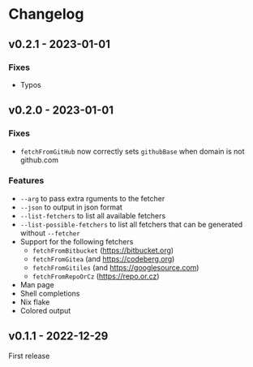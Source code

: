 # Changelog

## v0.2.1 - 2023-01-01

### Fixes

- Typos

## v0.2.0 - 2023-01-01

### Fixes

- `fetchFromGitHub` now correctly sets `githubBase` when domain is not github.com

### Features

- `--arg` to pass extra rguments to the fetcher
- `--json` to output in json format
- `--list-fetchers` to list all available fetchers
- `--list-possible-fetchers` to list all fetchers that can be generated without `--fetcher`
- Support for the following fetchers
  - `fetchFromBitbucket` (<https://bitbucket.org>)
  - `fetchFromGitea` (and <https://codeberg.org>)
  - `fetchFromGitiles` (and <https://googlesource.com>)
  - `fetchFromRepoOrCz` (<https://repo.or.cz>)
- Man page
- Shell completions
- Nix flake
- Colored output

## v0.1.1 - 2022-12-29

First release
